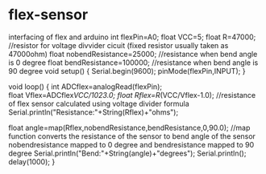 # flex-sensor
interfacing of flex and arduino
int flexPin=A0;
float VCC=5;
float R=47000;   //resistor for voltage divvider cicuit (fixed resistor usually taken as 47000ohm)
float nobendResistance=25000;   //resistance when bend angle is 0 degree
float bendResistance=100000;   //resistance when bend angle is 90 degree
void setup()
{
  Serial.begin(9600);
  pinMode(flexPin,INPUT);
}

void loop()
{
  int ADCflex=analogRead(flexPin);   
  float Vflex=ADCflex*VCC/1023.0;
  float Rflex=R*(VCC/Vflex-1.0);   //resistance of flex sensor calculated using voltage divider formula
  Serial.println("Resistance:"+String(Rflex)+"ohms");

  float angle=map(Rflex,nobendResistance,bendResistance,0,90.0);   //map function converts the resistance of the sensor to bend angle of the sensor nobendresistance mapped to 0 degree and bendresistance mapped to 90 degree
  Serial.println("Bend:"+String(angle)+"degrees");
  Serial.println();
  delay(1000);
}
